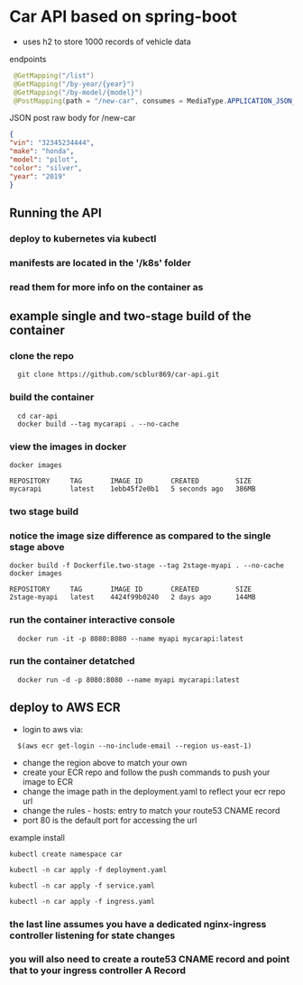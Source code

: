 # Car API based on spring-boot
  * uses h2 to store 1000 records of vehicle data

endpoints

```java
 @GetMapping("/list")
 @GetMapping("/by-year/{year}")
 @GetMapping("/by-model/{model}")
 @PostMapping(path = "/new-car", consumes = MediaType.APPLICATION_JSON_VALUE, produces = "application/json")
```
JSON post raw body for /new-car
 ```json
{
"vin": "32345234444",
"make": "honda",
"model": "pilot",
"color": "silver",
"year": "2019"
}
 ```
## Running the API
 ### deploy to kubernetes via kubectl
 ### manifests are located in the '/k8s' folder
 ### read them for more info on the container as

## example single and two-stage build of the container
### clone the repo
```console
  git clone https://github.com/scblur869/car-api.git
```
### build the container
```console
  cd car-api
  docker build --tag mycarapi . --no-cache
```
### view the images in docker
```console
docker images

REPOSITORY     TAG       IMAGE ID       CREATED         SIZE
mycarapi       latest    1ebb45f2e0b1   5 seconds ago   386MB

```

### two stage build
### notice the image size difference as compared to the single stage above
```console
docker build -f Dockerfile.two-stage --tag 2stage-myapi . --no-cache
docker images

REPOSITORY     TAG       IMAGE ID       CREATED         SIZE
2stage-myapi   latest    4424f99b0240   2 days ago      144MB

```

### run the container interactive console
```console
  docker run -it -p 8080:8080 --name myapi mycarapi:latest
```
### run the container detatched
```console
  docker run -d -p 8080:8080 --name myapi mycarapi:latest
```

## deploy to AWS ECR 
 * login to aws via:
 ```console
   $(aws ecr get-login --no-include-email --region us-east-1)
 ```
 * change the region above to match your own
 * create your ECR repo and follow the push commands to push your image to ECR
 * change the image path in the deployment.yaml to reflect your ecr repo url
 * change the rules - hosts: entry to match your route53 CNAME record
 * port 80 is the default port for accessing the url


 example install
 ```console
 kubectl create namespace car
 ```
 ```console
 kubectl -n car apply -f deployment.yaml
 ```
 ```console
 kubectl -n car apply -f service.yaml
 ```
 ```console
 kubectl -n car apply -f ingress.yaml
 ```
### the last line assumes you have a dedicated nginx-ingress controller listening for state changes
### you will also need to create a route53 CNAME record and point that to your ingress controller A Record